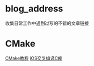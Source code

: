 # blog_address
收集日常工作中遇到过写的不错的文章链接


# CMake
[CMake教程](https://aiden-dong.github.io/2019/07/20/CMake%E6%95%99%E7%A8%8B%E4%B9%8BCMake%E4%BB%8E%E5%85%A5%E9%97%A8%E5%88%B0%E5%BA%94%E7%94%A8/)
[iOS交叉编译C库](http://noxchen.com/?p=163)

